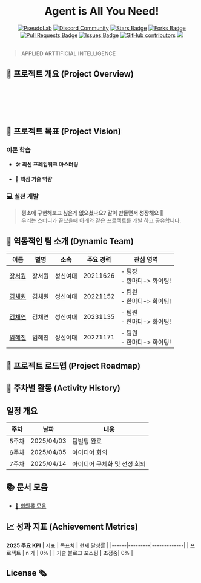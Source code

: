 
<h1 align="center">Agent is All You Need!</h1>

<div align="center">
<a href="https://pseudo-lab.com"><img src="https://img.shields.io/badge/PseudoLab-S10-3776AB" alt="PseudoLab"/></a>
<a href="https://discord.gg/EPurkHVtp2"><img src="https://img.shields.io/badge/Discord-BF40BF" alt="Discord Community"/></a>
<a href="https://github.com/Pseudo-Lab/10th-template/stargazers"><img src="https://img.shields.io/github/stars/Pseudo-Lab/10th-template" alt="Stars Badge"/></a>
<a href="https://github.com/Pseudo-Lab/10th-template/network/members"><img src="https://img.shields.io/github/forks/Pseudo-Lab/10th-template" alt="Forks Badge"/></a>
<a href="https://github.com/Pseudo-Lab/10th-template/pulls"><img src="https://img.shields.io/github/issues-pr/Pseudo-Lab/10th-template" alt="Pull Requests Badge"/></a>
<a href="https://github.com/Pseudo-Lab/10th-template/issues"><img src="https://img.shields.io/github/issues/Pseudo-Lab/10th-template" alt="Issues Badge"/></a>
<a href="https://github.com/Pseudo-Lab/10th-template/graphs/contributors"><img alt="GitHub contributors" src="https://img.shields.io/github/contributors/Pseudo-Lab/10th-template?color=2b9348"></a>
<a href="https://hits.seeyoufarm.com"><img src="https://hits.seeyoufarm.com/api/count/incr/badge.svg?url=https%3A%2F%2Fgithub.com%2Fpseudo-lab%2F10th-template&count_bg=%2379C83D&title_bg=%23555555&icon=&icon_color=%23E7E7E7&title=hits&edge_flat=false"/></a>
</div>
<br>

> APPLIED ARTTIFICIAL INTELLIGENCE



## 🌟 프로젝트 개요 (Project Overview)
<p align="center">
</p>

<br>  
<br>  
<h3 align="center">
  <p></p>
</h3>
<br>  


## 🎯 프로젝트 목표 (Project Vision)

### 이론 학습
- 🛠️ **최신 프레임워크 마스터링**

- 🎯 **핵심 기술 역량**


### 💻 실전 개발

> **평소에 구현해보고 싶은게 없으셨나요? 같이 만들면서 성장해요 🌱**  
> 우리는 스터디가 끝났을때 아래와 같은 프로젝트를 개발 하고 공유합니다.

## 🧑 역동적인 팀 소개 (Dynamic Team)
| 이름 | 별명 | 소속 | 주요 경력 | 관심 영역 |
|--------|------|------|------------|----------|
| [장서원](https://github.com/oculo0204) | 장서원 | 성신여대 | 20211626 | - 팀장<br>- 한마디-> 화이팅! |
| [김채원]() | 김채원 | 성신여대 | 20221152 | - 팀원<br>- 한마디-> 화이팅! |
| [김채연]() | 김채연 | 성신여대 | 20231135 | - 팀원<br>- 한마디-> 화이팅! |
| [임혜진]() | 임혜진 | 성신여대 | 20221171 | - 팀원<br>- 한마디-> 화이팅! |

## 🚀 프로젝트 로드맵 (Project Roadmap)

## 📅 주차별 활동 (Activity History)

## 일정 개요
| 주차   | 날짜         | 내용                                         |
|--------|------------|--------------------------------------------|
| 5주차  | 2025/04/03 | 팀빌딩 완료                                 |
| 6주차  | 2025/04/05 | 아이디어 회의                               |
| 7주차  | 2025/04/14 | 아이디어 구체화 및 선정 회의                               |

## 📚 문서 모음

- [📝 회의록 모음](./docs/meeting-notes/)

## 📈 성과 지표 (Achievement Metrics)
**2025 주요 KPI**
| 지표 | 목표치 | 현재 달성률 |
|------|---------|-------------|
| 프로젝트 | n 개 | 0% |
| 기술 블로그 포스팅 | 조정중| 0% |



## License 🗞

